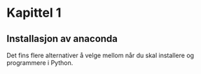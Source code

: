 # Kapittel 1

## Installasjon av anaconda

Det fins flere alternativer å velge mellom når du skal installere og programmere i Python. 